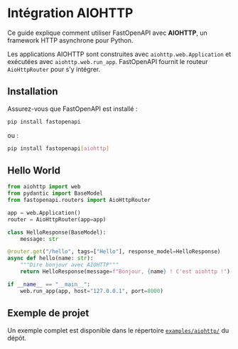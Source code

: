 # Intégration AIOHTTP

Ce guide explique comment utiliser FastOpenAPI avec **AIOHTTP**, un framework HTTP asynchrone pour Python.

Les applications AIOHTTP sont construites avec `aiohttp.web.Application` et exécutées avec `aiohttp.web.run_app`. FastOpenAPI fournit le routeur `AioHttpRouter` pour s’y intégrer.

## Installation

Assurez-vous que FastOpenAPI est installé :

```bash
pip install fastopenapi
```
ou :

```bash
pip install fastopenapi[aiohttp]
```

## Hello World

```python
from aiohttp import web
from pydantic import BaseModel
from fastopenapi.routers import AioHttpRouter

app = web.Application()
router = AioHttpRouter(app=app)

class HelloResponse(BaseModel):
    message: str

@router.get("/hello", tags=["Hello"], response_model=HelloResponse)
async def hello(name: str):
    """Dire bonjour avec AIOHTTP"""
    return HelloResponse(message=f"Bonjour, {name} ! C'est aiohttp !")

if __name__ == "__main__":
    web.run_app(app, host="127.0.0.1", port=8000)
```

## Exemple de projet

Un exemple complet est disponible dans le répertoire [`examples/aiohttp/`](https://github.com/mr-fatalyst/fastopenapi/tree/master/examples/aiohttp) du dépôt.
